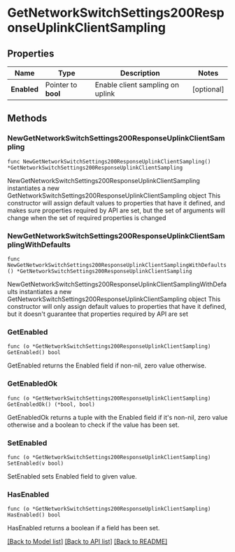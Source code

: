 # GetNetworkSwitchSettings200ResponseUplinkClientSampling

## Properties

Name | Type | Description | Notes
------------ | ------------- | ------------- | -------------
**Enabled** | Pointer to **bool** | Enable client sampling on uplink | [optional] 

## Methods

### NewGetNetworkSwitchSettings200ResponseUplinkClientSampling

`func NewGetNetworkSwitchSettings200ResponseUplinkClientSampling() *GetNetworkSwitchSettings200ResponseUplinkClientSampling`

NewGetNetworkSwitchSettings200ResponseUplinkClientSampling instantiates a new GetNetworkSwitchSettings200ResponseUplinkClientSampling object
This constructor will assign default values to properties that have it defined,
and makes sure properties required by API are set, but the set of arguments
will change when the set of required properties is changed

### NewGetNetworkSwitchSettings200ResponseUplinkClientSamplingWithDefaults

`func NewGetNetworkSwitchSettings200ResponseUplinkClientSamplingWithDefaults() *GetNetworkSwitchSettings200ResponseUplinkClientSampling`

NewGetNetworkSwitchSettings200ResponseUplinkClientSamplingWithDefaults instantiates a new GetNetworkSwitchSettings200ResponseUplinkClientSampling object
This constructor will only assign default values to properties that have it defined,
but it doesn't guarantee that properties required by API are set

### GetEnabled

`func (o *GetNetworkSwitchSettings200ResponseUplinkClientSampling) GetEnabled() bool`

GetEnabled returns the Enabled field if non-nil, zero value otherwise.

### GetEnabledOk

`func (o *GetNetworkSwitchSettings200ResponseUplinkClientSampling) GetEnabledOk() (*bool, bool)`

GetEnabledOk returns a tuple with the Enabled field if it's non-nil, zero value otherwise
and a boolean to check if the value has been set.

### SetEnabled

`func (o *GetNetworkSwitchSettings200ResponseUplinkClientSampling) SetEnabled(v bool)`

SetEnabled sets Enabled field to given value.

### HasEnabled

`func (o *GetNetworkSwitchSettings200ResponseUplinkClientSampling) HasEnabled() bool`

HasEnabled returns a boolean if a field has been set.


[[Back to Model list]](../README.md#documentation-for-models) [[Back to API list]](../README.md#documentation-for-api-endpoints) [[Back to README]](../README.md)


